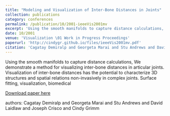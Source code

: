 ```yaml
---
title: "Modeling and Visualization of Inter-Bone Distances in Joints"
collection: publications
category: conferences
permalink: /publication/10/2001-ieeeVis2001mv
excerpt: 'Using the smooth manifolds to capture distance calculations, We demonstrate a method for visualizing inter-bone distances in articular joints. Visualization of inter-bone distances has the potential to characterize 3D structures and spatial relations non-invasively in complex joints. Surface fitting,  visualization,  biomedical, '
date: 10/2001
venue: 'Visualization \01 Work in Progress Proceedings'
paperurl: 'http://cindygr.github.io/files/ieeeVis2001mv.pdf'
citation: 'Cagatay Demiralp and Georgeta Marai and Stu Andrews and David Laidlaw and Joseph Crisco and Cindy Grimm'
---
```

Using the smooth manifolds to capture distance calculations, We demonstrate a method for visualizing inter-bone distances in articular joints. Visualization of inter-bone distances has the potential to characterize 3D structures and spatial relations non-invasively in complex joints. Surface fitting,  visualization,  biomedical

[Download paper here](http://cindygr.github.io/files/ieeeVis2001mv.pdf)

authors: Cagatay Demiralp and Georgeta Marai and Stu Andrews and David Laidlaw and Joseph Crisco and Cindy Grimm